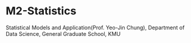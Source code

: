 # M2-Statistics
Statistical Models and Application(Prof. Yeo-Jin Chung), Department of Data Science, General Graduate School, KMU
